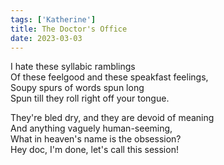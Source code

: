 ```yaml
---  
tags: ['Katherine']
title: The Doctor's Office
date: 2023-03-03
---
```


I hate these syllabic ramblings  
Of these feelgood and these speakfast feelings,  
Soupy spurs of words spun long  
Spun till they roll right off your tongue.

They're bled dry, and they are devoid of meaning  
And anything vaguely human-seeming,  
What in heaven's name is the obsession?  
Hey doc, I'm done, let's call this session!
